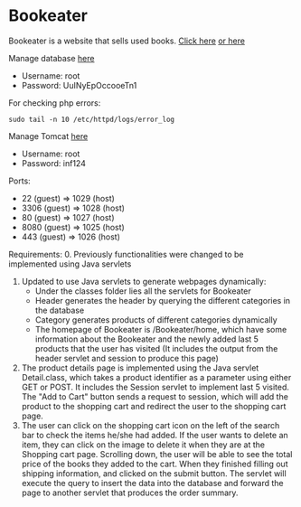 # Bookeater

Bookeater is a website that sells used books.
[Click here](http://centaurus-4.ics.uci.edu:1027/)
[or here](http://centaurus-4.ics.uci.edu:1025/bookeater/home)

Manage database [here](http://centaurus-4.ics.uci.edu:1027/phpMyAdmin)
- Username: root
- Password: UuINyEpOccooeTn1

For checking php errors:
```
sudo tail -n 10 /etc/httpd/logs/error_log
```

Manage Tomcat [here](http://centaurus-4.ics.uci.edu:1025/manager)
- Username: root
- Password: inf124

Ports:
- 22 (guest) => 1029 (host)
- 3306 (guest) => 1028 (host)
- 80 (guest) => 1027 (host)
- 8080 (guest) => 1025 (host)
- 443 (guest) => 1026 (host)


Requirements:
0. Previously functionalities were changed to be implemented using Java servlets
1. Updated to use Java servlets to generate webpages dynamically:
    - Under the classes folder lies all the servlets for Bookeater
	- Header generates the header by querying the different categories in the database
	- Category generates products of different categories dynamically
    - The homepage of Bookeater is /Bookeater/home, which have some information about the Bookeater and the newly added last 5 products that the user has visited (It includes the output from the header servlet and session to produce this page)
2. The product details page is implemented using the Java servlet Detail.class, which takes a product identifier as a parameter using either GET or POST. It includes the Session servlet to implement last 5 visited. The "Add to Cart" button sends a request to session, which will add the product to the shopping cart and redirect the user to the shopping cart page.
3. The user can click on the shopping cart icon on the left of the search bar to check the items he/she had added. If the user wants to delete an item, they can click on the image to delete it when they are at the Shopping cart page. Scrolling down, the user will be able to see the total price of the books they added to the cart. When they finished filling out shipping information, and clicked on the submit button. The servlet will execute the query to insert the data into the database and forward the page to another servlet that produces the order summary. 
